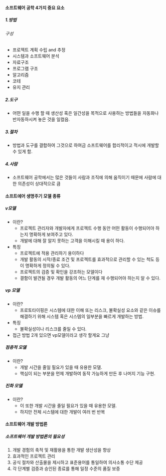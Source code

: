 #### 소프트웨어 공학 4가지 중요 요소

##### 1.방법
###### 구성
- 프로젝트 계획 수립 and 추정
- 시스템과 소프트웨어 분석
- 자료구조
- 프로그램 구조
- 알고리즘
- 코테
- 유지 관리

##### 2.도구
- 어떤 일을 수행 할 때 생산성 혹은 일간성을 목적으로 사용하는 방법들을 자동화나 반자동하시켜 놓은 것을 일컬음.

##### 3.절차
- 방법과 도구를 결합하여 그것으로 하여금 소프트웨어를 합리적이고 적시에 개발할 수 있게 함.

##### 4.사람
- 소프트웨어 공학에서는 많은 것들이 사람과 조직에 의해 움직이기 때문에 사람에 대한 의존성이 상대적으로 큼
#### 소프트에어 생명주기 모델 종류
##### v모델
- 이란?
	- 프로젝트 관리자와 개발자에게 프로젝트 수행 동안 어떤 활동이 수행되어야 하는지 명확하게 보여주고 있다.
	- 개발에 대해 잘 알지 못하는 고객을 이해시킬 때 용이 하다.
- 특징
	- 프로젝트에 적용 관리하기 용이하다
	- 개발 활동의 시작/종료 조건 및 프로젝트를 효과적으로 관리할 수 있는 척도 등이 명확하게 정의될 수 있다.
	- 프로젝트의 검증 및 확인을 강조하는 모델이다
	- 결함이 발견될 경우 개발 활동의 어느 단계를 재 수행되어야 하는지 알 수 있다.

##### vp 모델
- 이란?
	- 프로토타이핑은 시스템에 대한 이해 또는 리스크, 불확실성 요소와 같은 이슈를 해결하기 위해 시스템 혹은 시스템의 일부분을 빠르게 개발하는 방법.
- 특징
	- 불확실성이나 리스크를 줄일 수 있다.
- 접근 방법 2개 있으면 vp모델이라고 생각 할게요 그냥
##### 점층적 모델
- 이란?
	- 개발 시간을 줄일 필요가 있을 때 유용한 모델.
	- 핵심이 되는 부분을 먼제 개발하여 동작 가능하게 만든 후 나머지 기능 구현.

##### 진화 모델
- 이란?
	- 이 또한 개발 시간을 줄일 필요가 있을 때 유용한 모델.
	- 하지만 전체 시스템에 대한 개발이 여러 번 반복


#### 소프트웨어 개발 방법론
##### 소프트웨어 개발 방법론의 필요성
1) 개발 경험의 축적 및 재활용을 통한 개발 생산성을 향상
2) 효과적인 프로젝트 관리
3) 공식 절차와 산출물을 제시하고 표준용어를 통일하여 의사소통 수단 제공
4) 각 단계별 검증과 승인된 종료를 통해 일정 수준의 품질 보증